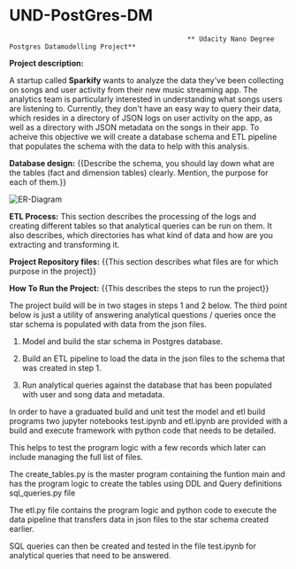 # UND-PostGres-DM
                                                 ** Udacity Nano Degree Postgres Datamodelling Project**


**Project description:** 

A startup called **Sparkify** wants to analyze the data they've been collecting on songs and user activity from their new music streaming app. The analytics team is particularly interested in understanding what songs users are listening to. Currently, they don't have an easy way to query their data, which resides in a directory of JSON logs on user activity on the app, as well as a directory with JSON metadata on the songs in their app.
To acheive this objective we will create a database schema and ETL pipeline that populates the schema with the data to help with  this analysis. 

**Database design:**  {{Describe the schema, you should lay down what are the tables (fact and dimension tables) clearly. Mention, the purpose for each of them.}}


![ER-Diagram](https://udacity-reviews-uploads.s3.us-west-2.amazonaws.com/_attachments/33760/1616254201/Song_ERD.png)

**ETL Process:** This section describes the processing of the logs and creating different tables so that analytical queries can be run on them. It also describes, which directories has what kind of data and how are you extracting and transforming it.



**Project Repository files:** {{This section describes what files are for which purpose in the project}}


**How To Run the Project:** {{This describes the steps to run the project}}




The project build will be in two stages in steps 1 and 2 below. The third point below is just a utility of answering analytical questions / queries once the star schema is populated with data from the json files.

1. Model and build the star schema in Postgres database.

2. Build an ETL pipeline to load the data in the json files to the schema that was created in step 1.

3. Run analytical queries against the database that has been populated with user and song data and metadata.


In order to have a graduated build and unit test the  model and etl build programs two jupyter notebooks test.ipynb and etl.ipynb are provided with a build and execute framework with python code that needs to be detailed.

This helps to test the program logic with a few records which later can include managing the full list of files.


The create_tables.py is the master program containing the funtion main and has the program logic to create the tables using DDL and Query definitions sql_queries.py file

The etl.py file contains the program logic and python code to execute the data pipeline that transfers data in json files to the star schema created earlier.

SQL queries can then be created and tested in the file test.ipynb for analytical queries that need to be answered.
